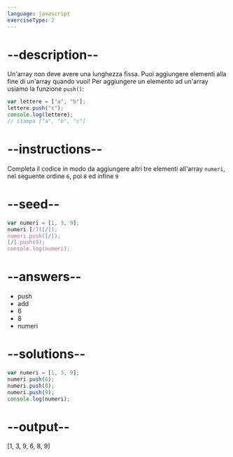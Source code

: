 ```yaml
---
language: javascript
exerciseType: 2
---
```


# --description--

Un'array non deve avere una lunghezza fissa.
Puoi aggiungere elementi alla fine di un'array quando vuoi!
Per aggiungere un elemento ad un'array usiamo la funzione `push()`:
```javascript
var lettere = ["a", "b"];
lettere.push("c");
console.log(lettere);
// stampa ["a", "b", "c"]
```

# --instructions--

Completa il codice in modo da aggiungere altri tre elementi all'array `numeri`, nel seguente ordine `6`, poi `8` ed infine `9`

# --seed--

```javascript
var numeri = [1, 3, 9];
numeri.[/]([/]);
numeri.push([/]);
[/].push(9);
console.log(numeri);
```

# --answers--

- push
- add
- 6
- 8
- numeri

# --solutions--

```javascript
var numeri = [1, 3, 9];
numeri.push(6);
numeri.push(8);
numeri.push(9);
console.log(numeri);
```

# --output--

[1, 3, 9, 6, 8, 9]
